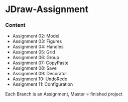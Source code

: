 # JDraw-Assignment

### Content
- Assignment 02: Model
- Assignment 03: Figures
- Assignment 04: Handles
- Assignment 05: Grid
- Assignment 06: Group
- Assignment 07: CopyPaste
- Assignment 08: Save
- Assignment 09: Decorator
- Assignment 10: UndoRedo
- Assignment 11: Configuration

Each Branch is an Assignment, Master = finished project
